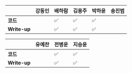 |              | 강동인 | 배하람 | 김용주 | 박하윤 | 송진범 |
| ------------ | ------ | ----------------- | ------ | ------ | ------ |
| **코드**     ||:white_check_mark:|:white_check_mark:  |:white_check_mark: |        |
| **Write-up** ||:white_check_mark:|:white_check_mark:  | :white_check_mark: |        |

|              | 유예찬 | 전병운 | 지승윤 |
| ------------ | ------ | ------ | ------ |
| **코드**     ||:white_check_mark:|:white_check_mark:        ||        |
| **Write-up** ||:white_check_mark:|:white_check_mark:  |      |        |

